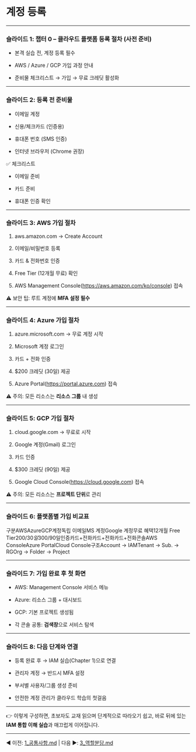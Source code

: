 계정 등록
=====

* * *

### **슬라이드 1: 챕터 0 – 클라우드 플랫폼 등록 절차 (사전 준비)**

*   본격 실습 전, 계정 등록 필수
    
*   AWS / Azure / GCP 가입 과정 안내
    
*   준비물 체크리스트 → 가입 → 무료 크레딧 활성화
    

* * *

### **슬라이드 2: 등록 전 준비물**

*   이메일 계정
    
*   신용/체크카드 (인증용)
    
*   휴대폰 번호 (SMS 인증)
    
*   인터넷 브라우저 (Chrome 권장)
    

✅ 체크리스트

*   이메일 준비
    
*   카드 준비
    
*   휴대폰 인증 확인
    

* * *

### **슬라이드 3: AWS 가입 절차**

1.  aws.amazon.com → Create Account
    
2.  이메일/비밀번호 등록
    
3.  카드 & 전화번호 인증
    
4.  Free Tier (12개월 무료) 확인
    
5.  AWS Management Console(https://aws.amazon.com/ko/console) 접속
    

⚠️ 보안 팁: 루트 계정에 **MFA 설정 필수**

* * *

### **슬라이드 4: Azure 가입 절차**

1.  azure.microsoft.com → 무료 계정 시작
    
2.  Microsoft 계정 로그인
    
3.  카드 + 전화 인증
    
4.  $200 크레딧 (30일) 제공
    
5.  Azure Portal(https://portal.azure.com) 접속
    

⚠️ 주의: 모든 리소스는 **리소스 그룹** 내 생성

* * *

### **슬라이드 5: GCP 가입 절차**

1.  cloud.google.com → 무료로 시작
    
2.  Google 계정(Gmail) 로그인
    
3.  카드 인증
    
4.  $300 크레딧 (90일) 제공
    
5.  Google Cloud Console(https://cloud.google.com) 접속
    

⚠️ 주의: 모든 리소스는 **프로젝트 단위**로 관리

* * *

### **슬라이드 6: 플랫폼별 가입 비교표**

구분AWSAzureGCP계정독립 이메일MS 계정Google 계정무료 혜택12개월 Free Tier$200/30일$300/90일인증카드+전화카드+전화카드+전화콘솔AWS ConsoleAzure PortalCloud Console구조Account → IAMTenant → Sub. → RGOrg → Folder → Project

* * *

### **슬라이드 7: 가입 완료 후 첫 화면**

*   AWS: Management Console 서비스 메뉴
    
*   Azure: 리소스 그룹 + 대시보드
    
*   GCP: 기본 프로젝트 생성됨
    
*   각 콘솔 공통: **검색창**으로 서비스 탐색
    

* * *

### **슬라이드 8: 다음 단계와 연결**

*   등록 완료 후 → IAM 실습(Chapter 1)으로 연결
    
*   관리자 계정 → 반드시 MFA 설정
    
*   부서별 사용자/그룹 생성 준비
    
*   안전한 계정 관리가 클라우드 학습의 첫걸음
    

* * *

👉 이렇게 구성하면, 초보자도 교재 읽으며 단계적으로 따라오기 쉽고, 바로 뒤에 있는 **IAM 통합 이해 실습**과 매끄럽게 이어집니다.

---
◀ 이전: [1_공통사항.md](1_공통사항.md) | 다음 ▶: [3_역할분담.md](3_역할분담.md)